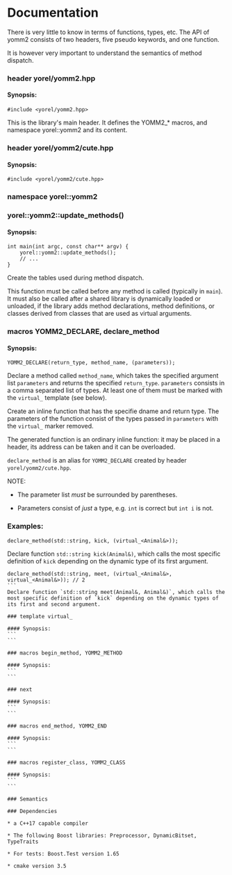 # Documentation

There is very little to know in terms of functions, types, etc. The API of
yomm2 consists of two headers, five pseudo keywords, and one function.

It is however very important to understand the semantics of method dispatch.

### header yorel/yomm2.hpp

#### Synopsis:
```
#include <yorel/yomm2.hpp>
```

This is the library's main header. It defines the YOMM2_* macros, and namespace
yorel::yomm2 and its content.

### header yorel/yomm2/cute.hpp

#### Synopsis:
```
#include <yorel/yomm2/cute.hpp>
```

### namespace yorel::yomm2

### yorel::yomm2::update_methods()

#### Synopsis:
```
int main(int argc, const char** argv) {
    yorel::yomm2::update_methods();
    // ...
}
```

Create the tables used during method dispatch.

This function must be called before any method is called (typically in
`main`). It must also be called after a shared library is dynamically loaded or
unloaded, if the library adds method declarations, method definitions, or
classes derived from classes that are used as virtual arguments.

### macros YOMM2_DECLARE, declare_method

#### Synopsis:
```
YOMM2_DECLARE(return_type, method_name, (parameters));
```

Declare a method called `method_name`, which takes the specified argument list
`parameters` and returns the specified `return_type`. `parameters` consists in
a comma separated list of types. At least one of them must be marked with the `virtual_` template (see below).

Create an inline function that has the specifie dname and return type. The
parameters of the function consist of the types passed in `parameters` with the `virtual_` marker removed.

The generated function is an ordinary inline function: it may be placed in a
header, its address can be taken and it can be overloaded.

`declare_method` is an alias for `YOMM2_DECLARE` created by header
`yorel/yomm2/cute.hpp`.

NOTE:

* The parameter list _must_ be surrounded by parentheses.

* Parameters consist of _just_ a type, e.g. `int` is correct but `int i` is not.

### Examples:
```
declare_method(std::string, kick, (virtual_<Animal&>));
````
Declare function `std::string kick(Animal&)`, which calls the most specific definition of `kick` depending on the dynamic type of its first argument.

````
declare_method(std::string, meet, (virtual_<Animal&>, virtual_<Animal&>)); // 2
```
Declare function `std::string meet(Animal&, Animal&)`, which calls the most specific definition of `kick` depending on the dynamic types of its first and second argument.

### template virtual_

#### Synopsis:
```
```

### macros begin_method, YOMM2_METHOD

#### Synopsis:
```
```

### next

#### Synopsis:
```
```

### macros end_method, YOMM2_END

#### Synopsis:
```
```

### macros register_class, YOMM2_CLASS

#### Synopsis:
```
```

### Semantics

### Dependencies

* a C++17 capable compiler

* The following Boost libraries: Preprocessor, DynamicBitset, TypeTraits

* For tests: Boost.Test version 1.65

* cmake version 3.5
